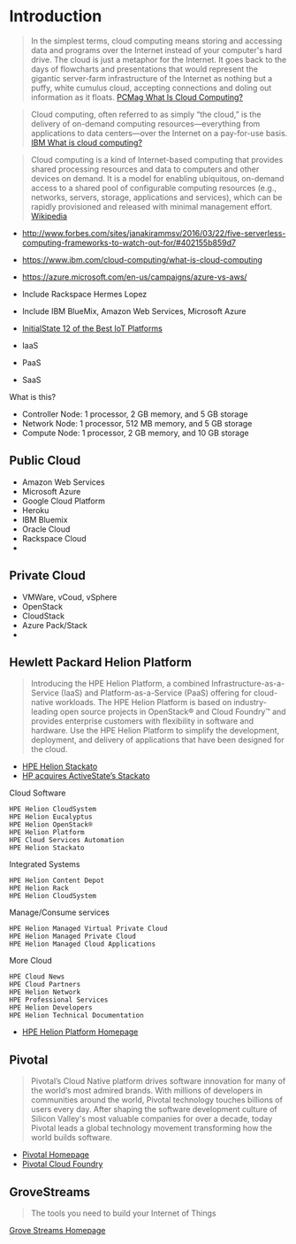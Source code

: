 # Introduction

> In the simplest terms, cloud computing means storing and accessing data and programs over the Internet instead of your computer's hard drive. The cloud is just a metaphor for the Internet. It goes back to the days of flowcharts and presentations that would represent the gigantic server-farm infrastructure of the Internet as nothing but a puffy, white cumulus cloud, accepting connections and doling out information as it floats. [PCMag What Is Cloud Computing?](http://www.pcmag.com/article2/0,2817,2372163,00.asp)

> Cloud computing, often referred to as simply “the cloud,” is the delivery of on-demand computing resources—everything from applications to data centers—over the Internet on a pay-for-use basis. [IBM What is cloud computing?](https://www.ibm.com/cloud-computing/what-is-cloud-computing)

> Cloud computing is a kind of Internet-based computing that provides shared processing resources and data to computers and other devices on demand. It is a model for enabling ubiquitous, on-demand access to a shared pool of configurable computing resources (e.g., networks, servers, storage, applications and services), which can be rapidly provisioned and released with minimal management effort. [Wikipedia](https://en.wikipedia.org/wiki/Cloud_computing)

- http://www.forbes.com/sites/janakirammsv/2016/03/22/five-serverless-computing-frameworks-to-watch-out-for/#402155b859d7
- https://www.ibm.com/cloud-computing/what-is-cloud-computing
- https://azure.microsoft.com/en-us/campaigns/azure-vs-aws/

- Include Rackspace
  Hermes Lopez

- Include IBM BlueMix, Amazon Web Services, Microsoft Azure
- [InitialState 12 of the Best IoT Platforms](http://blog.initialstate.com/iot-platforms)

- IaaS
- PaaS
- SaaS

What is this?

- Controller Node: 1 processor, 2 GB memory, and 5 GB storage
- Network Node: 1 processor, 512 MB memory, and 5 GB storage
- Compute Node: 1 processor, 2 GB memory, and 10 GB storage

## Public Cloud

- Amazon Web Services
- Microsoft Azure
- Google Cloud Platform
- Heroku
- IBM Bluemix
- Oracle Cloud
- Rackspace Cloud
- 

## Private Cloud

- VMWare, vCoud, vSphere
- OpenStack
- CloudStack
- Azure Pack/Stack
- 

## Hewlett Packard Helion Platform

> Introducing the HPE Helion Platform, a combined Infrastructure-as-a-Service (IaaS) and Platform-as-a-Service (PaaS) offering for cloud-native workloads. The HPE Helion Platform is based on industry-leading open source projects in OpenStack® and Cloud Foundry™ and provides enterprise customers with flexibility in software and hardware. Use the HPE Helion Platform to simplify the development, deployment, and delivery of applications that have been designed for the cloud.

- [HPE Helion Stackato](http://www8.hp.com/us/en/cloud/helion-devplatform-overview.html)
- [HP acquires ActiveState’s Stackato](http://www8.hp.com/hpnext/posts/hp-acquires-activestate-stackato#.VoAHAJPiuV4)

Cloud Software

    HPE Helion CloudSystem
    HPE Helion Eucalyptus
    HPE Helion OpenStack®
    HPE Helion Platform
    HPE Cloud Services Automation
    HPE Helion Stackato

Integrated Systems

    HPE Helion Content Depot
    HPE Helion Rack
    HPE Helion CloudSystem

Manage/Consume services

    HPE Helion Managed Virtual Private Cloud
    HPE Helion Managed Private Cloud
    HPE Helion Managed Cloud Applications


More Cloud

    HPE Cloud News
    HPE Cloud Partners
    HPE Helion Network
    HPE Professional Services
    HPE Helion Developers
    HPE Helion Technical Documentation

- [HPE Helion Platform Homepage](http://www8.hp.com/us/en/cloud/hphelion-platform.html)

## Pivotal

> Pivotal’s Cloud Native platform drives software innovation for many of the world’s most admired brands. With millions of developers in communities around the world, Pivotal technology touches billions of users every day. After shaping the software development culture of Silicon Valley's most valuable companies for over a decade, today Pivotal leads a global technology movement transforming how the world builds software.

- [Pivotal Homepage](http://pivotal.io/)
- [Pivotal Cloud Foundry](http://pivotal.io/platform)

## GroveStreams

> The tools you need to build your Internet of Things

[Grove Streams Homepage](https://grovestreams.com/)
